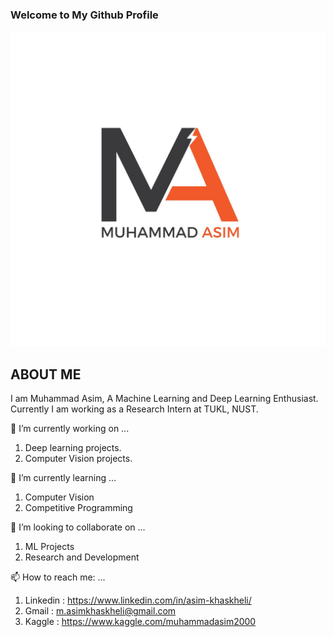 ### Welcome to My Github Profile 
![alt text](https://github.com/Asim-2000/Asim-2000/blob/master/First%20Logo.jpg)

## ABOUT ME
I am Muhammad Asim, A Machine Learning and Deep Learning Enthusiast. Currently I am working as a Research Intern at TUKL, NUST. 

🔭 I’m currently working on ...
1. Deep learning projects.
2. Computer Vision projects.

 🌱 I’m currently learning ...
 1. Computer Vision 
 2. Competitive Programming

👯 I’m looking to collaborate on ...

1. ML Projects
2. Research and Development 

 📫 How to reach me: ...
 
 1. Linkedin : https://www.linkedin.com/in/asim-khaskheli/
 2. Gmail : m.asimkhaskheli@gmail.com
 3. Kaggle : https://www.kaggle.com/muhammadasim2000
 
 
<!--
**Asim-2000/Asim-2000** is a ✨ _special_ ✨ repository because its `README.md` (this file) appears on your GitHub profile.

Here are some ideas to get you started:

- 🔭 I’m currently working on ...
1. Deep learning projects.
2. Computer Vision projects.
- 🌱 I’m currently learning ...

- 👯 I’m looking to collaborate on ...

- 🤔 I’m looking for help with ...

- 💬 Ask me about ...

- 📫 How to reach me: ...

- 😄 Pronouns: ...

- ⚡ Fun fact: ...

-->
